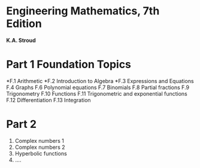 # Engineering Mathematics, 7th Edition
**K.A. Stroud**


# **Part 1 Foundation Topics**
*F.1 Arithmetic
*F.2 Introduction to Algebra
*F.3 Expressions and Equations
F.4 Graphs
F.6 Polynomial equations
F.7 Binomials
F.8 Partial fractions
F.9 Trigonometry
F.10 Functions
F.11 Trigonometric and exponential functions
F.12 Differentiation
F.13 Integration

# **Part 2**
1. Complex numbers 1
2. Complex numbers 2
3. Hyperbolic functions
4. ....
